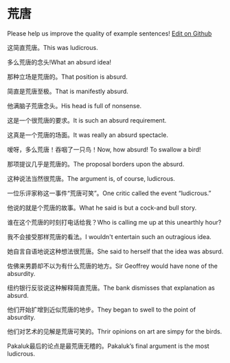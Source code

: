 # 荒唐

Please help us improve the quality of example sentences! [Edit on Github](https://github.com/jiyushe/jiyu-example-sentence-source/blob/main/chinese/huangtang.md)

<p><span class="chinese">这简直荒唐。</span><span class="english">This was ludicrous.</span></p>

<p><span class="chinese">多么荒唐的念头!</span><span class="english">What an absurd idea!</span></p>

<p><span class="chinese">那种立场是荒唐的。</span><span class="english">That position is absurd.</span></p>

<p><span class="chinese">简直是荒唐至极。</span><span class="english">That is manifestly absurd.</span></p>

<p><span class="chinese">他满脑子荒唐念头。</span><span class="english">His head is full of nonsense.</span></p>

<p><span class="chinese">这是一个很荒唐的要求。</span><span class="english">It is such an absurd requirement.</span></p>

<p><span class="chinese">这真是一个荒唐的场面。</span><span class="english">It was really an absurd spectacle.</span></p>

<p><span class="chinese">嗳呀，多么荒唐！吞咽了一只鸟！</span><span class="english">Now, how absurd! To swallow a bird!</span></p>

<p><span class="chinese">那项提议几乎是荒唐的。</span><span class="english">The proposal borders upon the absurd.</span></p>

<p><span class="chinese">这种说法当然很荒唐。</span><span class="english">The argument is, of course, ludicrous.</span></p>

<p><span class="chinese">一位乐评家称这一事件“荒唐可笑”。</span><span class="english">One critic called the event “ludicrous.”</span></p>

<p><span class="chinese">他说的就是个荒唐的故事。</span><span class="english">What he said is but a cock-and bull story.</span></p>

<p><span class="chinese">谁在这个荒唐的时刻打电话给我？</span><span class="english">Who is calling me up at this unearthly hour?</span></p>

<p><span class="chinese">我不会接受那样荒唐的看法。</span><span class="english">I wouldn't entertain such an outragious idea.</span></p>

<p><span class="chinese">她自言自语地说这种想法很荒唐。</span><span class="english">She said to herself that the idea was absurd.</span></p>

<p><span class="chinese">佐佛来男爵却不以为有什么荒唐的地方。</span><span class="english">Sir Geoffrey would have none of the absurdity.</span></p>

<p><span class="chinese">纽约银行反驳说这种解释简直荒唐。</span><span class="english">The bank dismisses that explanation as absurd.</span></p>

<p><span class="chinese">他们开始扩增到近似荒唐的地步。</span><span class="english">They began to swell to the point of absurdity.</span></p>

<p><span class="chinese">他们对艺术的见解是荒唐可笑的。</span><span class="english">Thrir opinions on art are simpy for the birds.</span></p>

<p><span class="chinese">Pakaluk最后的论点是最荒唐无稽的。</span><span class="english">Pakaluk’s final argument is the most ludicrous.</span></p>

